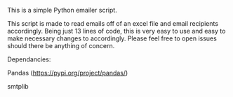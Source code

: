 This is a simple Python emailer script. 

This script is made to read emails off of an excel file and email recipients accordingly. Being just 13 lines of code, this is very easy to use and easy to make necessary changes to accordingly.
Please feel free to open issues should there be anything of concern.

Dependancies: 

Pandas (https://pypi.org/project/pandas/)

smtplib 